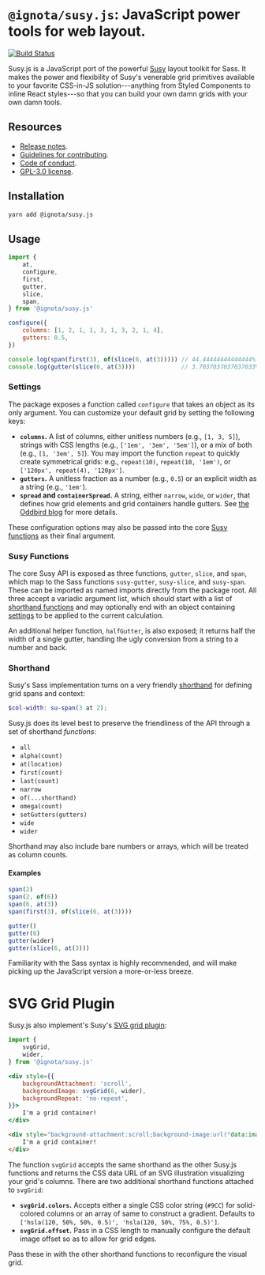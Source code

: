 # `@ignota/susy.js`: JavaScript power tools for web layout.
[![Build Status](https://travis-ci.com/ignota/susy.js.svg?branch=master)](https://travis-ci.com/ignota/susy.js)

Susy.js is a JavaScript port of the powerful [Susy](https://github.com/oddbird/susy) layout toolkit for Sass. It makes the power and flexibility of Susy's venerable grid primitives available to your favorite CSS-in-JS solution---anything from Styled Components to inline React styles---so that you can build your own damn grids with your own damn tools.

## Resources
* [Release notes](https://github.com/ignota/susy.js/releases).
* [Guidelines for contributing](CONTRIBUTING.md).
* [Code of conduct](CONDUCT.md).
* [GPL-3.0 license](LICENSE).

## Installation
```bash
yarn add @ignota/susy.js
```

## Usage
```js
import {
    at,
    configure,
    first,
    gutter,
    slice,
    span,
} from '@ignota/susy.js'

configure({
    columns: [1, 2, 1, 1, 3, 1, 3, 2, 1, 4],
    gutters: 0.5,
})

console.log(span(first(3), of(slice(6, at(3))))) // 44.44444444444444%
console.log(gutter(slice(6, at(3))))             // 3.7037037037037033%
```

### Settings
The package exposes a function called `configure` that takes an object as its only argument. You can customize your default grid by setting the following keys:

* **`columns`.** A list of columns, either unitless numbers (e.g., `[1, 3, 5]`), strings with CSS lengths (e.g., `['1em', '3em', '5em']`), or a mix of both (e.g., `[1, '3em', 5]`). You may import the function `repeat` to quickly create symmetrical grids: e.g., `repeat(10)`, `repeat(10, '1em')`, or `['120px', repeat(4), '120px']`.
* **`gutters`.** A unitless fraction as a number (e.g., `0.5`) or an explicit width as a string (e.g., `'1em'`).
* **`spread` and `containerSpread`.** A string, either `narrow`, `wide`, or `wider`, that defines how grid elements and grid containers handle gutters. See [the Oddbird blog](http://oddbird.net/2017/06/13/susy-spread/) for more details.

These configuration options may also be passed into the core [Susy functions](#susy-functions) as their final argument.

### Susy Functions
The core Susy API is exposed as three functions, `gutter`, `slice`, and `span`, which map to the Sass functions `susy-gutter`, `susy-slice`, and `susy-span`. These can be imported as named imports directly from the package root. All three accept a variadic argument list, which should start with a list of [shorthand functions](#shorthand) and may optionally end with an object containing [settings](#settings) to be applied to the current calculation.

An additional helper function, `halfGutter`, is also exposed; it returns half the width of a single gutter, handling the ugly conversion from a string to a number and back.

### Shorthand
Susy's Sass implementation turns on a very friendly [shorthand](http://oddbird.net/susy/docs/api.html#shorthand) for defining grid spans and context:

```scss
$col-width: su-span(3 at 2);
```

Susy.js does its level best to preserve the friendliness of the API through a set of shorthand _functions_:

* `all`
* `alpha(count)`
* `at(location)`
* `first(count)`
* `last(count)`
* `narrow`
* `of(...shorthand)`
* `omega(count)`
* `setGutters(gutters)`
* `wide`
* `wider`

Shorthand may also include bare numbers or arrays, which will be treated as column counts.

#### Examples
```js
span(2)
span(2, of(6))
span(6, at(3))
span(first(3), of(slice(6, at(3))))
```

```js
gutter()
gutter(6)
gutter(wider)
gutter(slice(6, at(3)))
```

Familiarity with the Sass syntax is highly recommended, and will make picking up the JavaScript version a more-or-less breeze.


# SVG Grid Plugin
Susy.js also implement's Susy's [SVG grid plugin](http://oddbird.net/susy/docs/plugin_svg-grid.html):

```jsx
import {
    svgGrid,
    wider,
} from '@ignota/susy.js'

<div style={{
    backgroundAttachment: 'scroll',
    backgroundImage: svgGrid(6, wider),
    backgroundRepeat: 'no-repeat',
}}>
    I'm a grid container!
</div>
```

```html
<div style="background-attachment:scroll;background-image:url("data:image/svg+xml,<svg fill='url(%23susyjs-svg-gradient)' width='100%' xmlns='http://www.w3.org/2000/svg'><defs><linearGradient id='susyjs-svg-gradient' spreadMethod='pad' x1='0%' x2='100%' y1='0%' y2='0%'><stop offset='0%' style='stop-color:hsla(120, 50%, 50%, 0.5);' /><stop offset='100%' style='stop-color:hsla(120, 50%, 75%, 0.5);' /></linearGradient></defs><rect height='100%' width='12.903225806451612%' x='3.225806451612903%' /><rect height='100%' width='12.903225806451612%' x='19.35483870967742%' /><rect height='100%' width='12.903225806451612%' x='35.483870967741936%' /><rect height='100%' width='12.903225806451612%' x='51.612903225806456%' /><rect height='100%' width='12.903225806451612%' x='67.74193548387096%' /><rect height='100%' width='12.903225806451612%' x='83.87096774193547%' /></svg>");background-repeat:no-repeat;">
    I'm a grid container!
</div>
```

The function `svgGrid` accepts the same shorthand as the other Susy.js functions and returns the CSS data URL of an SVG illustration visualizing your grid's columns. There are two additional shorthand functions attached to `svgGrid`:

* **`svgGrid.colors`.** Accepts either a single CSS color string (`#9CC`) for solid-colored columns or an array of same to construct a gradient. Defaults to `['hsla(120, 50%, 50%, 0.5)', 'hsla(120, 50%, 75%, 0.5)']`.
* **`svgGrid.offset`.** Pass in a CSS length to manually configure the default image offset so as to allow for grid edges.

Pass these in with the other shorthand functions to reconfigure the visual grid.
